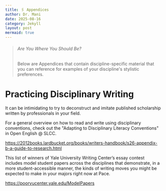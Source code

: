 ```yaml
---
title: 🖇️ Appendices
author: Dr. Mani
date: 2025-08-16
category: Jekyll
layout: post
mermaid: true
---
```


> ###### Are You Where You Should Be?
> Below are Appendices that contain discipline-specific material that you can reference for examples of your discipline's stylistic preferences.

# Practicing Disciplinary Writing

It can be intimidating to try to deconstruct and imitate published scholarship written by professionals in your field. 

For a general overview on how to read and write using disciplinary conventions, check out the "Adapting to Disciplinary Literacy Conventions" in Open English @ SLCC. 


https://2012books.lardbucket.org/books/writers-handbook/s26-appendix-b-a-guide-to-research.html


This list of winners of Yale University Writing Center’s essay contest includes model student papers across the disciplines that demonstrate, in a more student-accessible manner, the kinds of writing moves you might be expected to make in your majors right now at Pace.



https://poorvucenter.yale.edu/ModelPapers